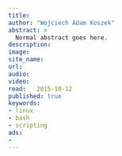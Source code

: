 ```yaml
---
title:	
author: "Wojciech Adam Koszek"
abstract: >
  Normal abstract goes here.
description: 
image:
site_name:
url:
audio:
video:
read:	2015-10-12
published: true
keywords:
- linux
- bash
- scripting
ads:
-
---
```


